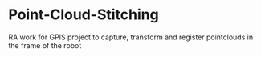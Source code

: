# Point-Cloud-Stitching
RA work for GPIS project to capture, transform and register pointclouds in the frame of the robot
